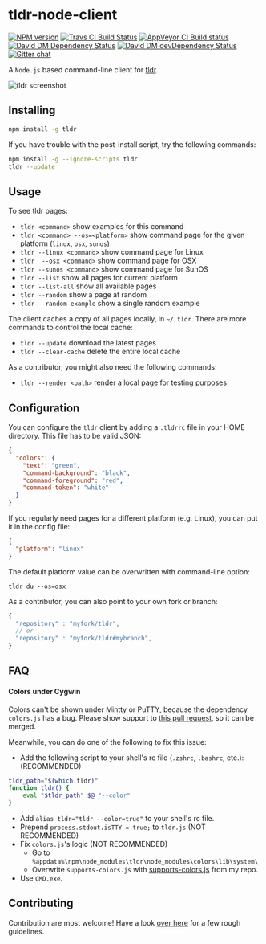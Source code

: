 # tldr-node-client

[![NPM version][npm-image]][npm-url]
[![Travs CI Build Status][travis-image]][travis-url]
[![AppVeyor CI Build status][appveyor-image]][appveyor-url]
[![David DM Dependency Status][dep-image]][dep-url]
[![David DM devDependency Status][dev-dep-image]][dev-dep-url]
[![Gitter chat][gitter-image]][gitter-url]

A `Node.js` based command-line client for [tldr](https://github.com/tldr-pages/tldr).

![tldr screenshot](http://raw.github.com/tldr-pages/tldr-node-client/master/screenshot.png)

## Installing

```bash
npm install -g tldr
```

If you have trouble with the post-install script, try the following commands:

```bash
npm install -g --ignore-scripts tldr
tldr --update
```

## Usage

To see tldr pages:

- `tldr <command>` show examples for this command
- `tldr <command> --os=<platform>` show command page for the given platform (`linux`, `osx`, `sunos`)
- `tldr --linux <command>` show command page for Linux
- `tldr  --osx <command>` show command page for OSX
- `tldr --sunos <command>` show command page for SunOS
- `tldr --list` show all pages for current platform
- `tldr --list-all` show all available pages
- `tldr --random` show a page at random
- `tldr --random-example` show a single random example

The client caches a copy of all pages locally, in `~/.tldr`.
There are more commands to control the local cache:

- `tldr --update` download the latest pages
- `tldr --clear-cache` delete the entire local cache

As a contributor, you might also need the following commands:

- `tldr --render <path>` render a local page for testing purposes

## Configuration

You can configure the `tldr` client by adding a `.tldrrc` file in your HOME directory.
This file has to be valid JSON:

```json
{
  "colors": {
    "text": "green",
    "command-background": "black",
    "command-foreground": "red",
    "command-token": "white"
  }
}
```

If you regularly need pages for a different platform (e.g. Linux),
you can put it in the config file:

```json
{
  "platform": "linux"
}
```

The default platform value can be overwritten with command-line option:

```shell
tldr du --os=osx
```

As a contributor, you can also point to your own fork or branch:

```js
{
  "repository" : "myfork/tldr",
  // or
  "repository" : "myfork/tldr#mybranch",
}
```

## FAQ

#### Colors under Cygwin

Colors can't be shown under Mintty or PuTTY, because the dependency `colors.js` has a bug.
Please show support to [this pull request](https://github.com/Marak/colors.js/pull/154), so it can be merged.

Meanwhile, you can do one of the following to fix this issue:

* Add the following script to your shell's rc file (`.zshrc`, `.bashrc`, etc.): (RECOMMENDED)

```bash
tldr_path="$(which tldr)"
function tldr() {
	eval "$tldr_path" $@ "--color"
}
```
* Add `alias tldr="tldr --color=true"` to your shell's rc file.
* Prepend `process.stdout.isTTY = true;` to `tldr.js` (NOT RECOMMENDED)
* Fix `colors.js`'s logic (NOT RECOMMENDED)
  * Go to `%appdata%\npm\node_modules\tldr\node_modules\colors\lib\system\`
  * Overwrite `supports-colors.js` with [supports-colors.js](https://raw.githubusercontent.com/RShadowhand/colors.js/master/lib/system/supports-colors.js) from my repo.
* Use `CMD.exe`.

## Contributing

Contribution are most welcome!
Have a look [over here](https://github.com/tldr-pages/tldr-node-client/blob/master/.github/CONTRIBUTING.md)
for a few rough guidelines.

[npm-url]: https://www.npmjs.com/package/tldr
[npm-image]: https://img.shields.io/npm/v/tldr.svg

[travis-url]: https://travis-ci.org/tldr-pages/tldr-node-client
[travis-image]: https://img.shields.io/travis/tldr-pages/tldr-node-client.svg?label=linux

[appveyor-image]: https://img.shields.io/appveyor/ci/igorshubovych/tldr-node-client-bnut4.svg?label=windows
[appveyor-url]: https://ci.appveyor.com/project/igorshubovych/tldr-node-client-bnut4

[dep-url]: https://david-dm.org/tldr-pages/tldr-node-client
[dep-image]: https://david-dm.org/tldr-pages/tldr-node-client.svg?theme=shields.io

[dev-dep-url]: https://david-dm.org/tldr-pages/tldr-node-client#info=devDependencies
[dev-dep-image]: https://david-dm.org/tldr-pages/tldr-node-client/dev-status.svg?theme=shields.io

[gitter-url]: https://gitter.im/tldr-pages/tldr
[gitter-image]: https://badges.gitter.im/tldr-pages/tldr.png

